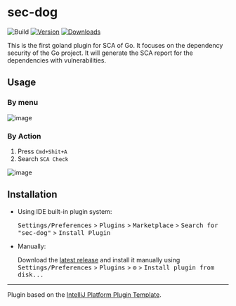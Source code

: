 # sec-dog

![Build](https://github.com/madneal/sec-dog/workflows/Build/badge.svg)
[![Version](https://img.shields.io/jetbrains/plugin/v/19098-sca-checker.svg)](https://plugins.jetbrains.com/plugin/19098-sca-checker)
[![Downloads](https://img.shields.io/jetbrains/plugin/d/19098-sca-checker.svg)](https://plugins.jetbrains.com/plugin/19098-sca-checker)

<!-- Plugin description -->
This is the first goland plugin for SCA of Go. It focuses on the dependency security of the Go project. It will generate the SCA report for the dependencies with vulnerabilities.
<!-- Plugin description end -->

## Usage

### By menu

![image](https://user-images.githubusercontent.com/12164075/166859685-3ced9cbf-6260-4c4f-8653-8457f6d035b4.png)

### By Action

1. Press `Cmd+Shit+A`
2. Search `SCA Check`

![image](https://user-images.githubusercontent.com/12164075/166859772-079e6b39-d767-41c0-9805-98863c61ffda.png)

## Installation

- Using IDE built-in plugin system:
  
  <kbd>Settings/Preferences</kbd> > <kbd>Plugins</kbd> > <kbd>Marketplace</kbd> > <kbd>Search for "sec-dog"</kbd> >
  <kbd>Install Plugin</kbd>
  
- Manually:

  Download the [latest release](https://github.com/madneal/sec-dog/releases/latest) and install it manually using
  <kbd>Settings/Preferences</kbd> > <kbd>Plugins</kbd> > <kbd>⚙️</kbd> > <kbd>Install plugin from disk...</kbd>


---
Plugin based on the [IntelliJ Platform Plugin Template][template].

[template]: https://github.com/JetBrains/intellij-platform-plugin-template
